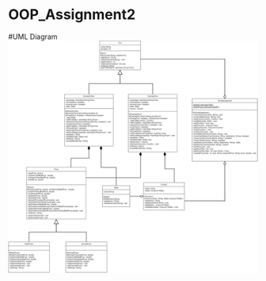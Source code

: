 # OOP_Assignment2

#UML Diagram
![Alt text](https://github.com/002sky/OOP_Assignment2/blob/master/OOP_A2.drawio.png)
